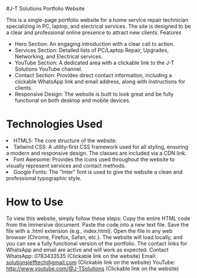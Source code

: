 #J-T Solutions Portfolio Website
<p>This is a single-page portfolio website for a home service repair technician specializing in PC, laptop, and electrical services. The site is designed to be a clear and professional online presence to attract new clients.
Features</p>
<ul>
<li>Hero Section: An engaging introduction with a clear call to action.</li>
<li>Services Section: Detailed lists of PC/Laptop Repair, Upgrades, Networking, and Electrical services.</li>
<li>YouTube Section: A dedicated area with a clickable link to the J-T Solutions YouTube channel.</li>
<li>Contact Section: Provides direct contact information, including a clickable WhatsApp link and email address, along with instructions for clients.</li>
<li>Responsive Design: The website is built to look great and be fully functional on both desktop and mobile devices.</li>
</ul>
<h1>Technologies Used</h1>
<li>HTML5: The core structure of the website.</li>
<li>Tailwind CSS: A utility-first CSS framework used for all styling, ensuring a modern and responsive design. The classes are included via a CDN link.</li>
<li>Font Awesome: Provides the icons used throughout the website to visually represent services and contact methods.</li>
<li>Google Fonts: The "Inter" font is used to give the website a clean and professional typographic style.</li>
<h1>How to Use</h1>

To view this website, simply follow these steps:
Copy the entire HTML code from the immersive document.
Paste the code into a new text file.
Save the file with a .html extension (e.g., index.html).
Open the file in any web browser (Chrome, Firefox, Safari, etc.).
The website will load locally, and you can see a fully functional version of the portfolio. The contact links for WhatsApp and email are active and will work as expected.
Contact
WhatsApp: 0783433535 (Clickable link on the website)
Email: solutionsjefftech@gmail.com (Clickable link on the website)
YouTube: http://www.youtube.com/@J-TSolutions (Clickable link on the website)
